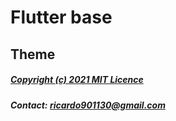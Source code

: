 # Flutter base

## Theme

##### [Copyright (c) 2021 MIT Licence](LICENCE.md)
##### Contact: [ricardo901130@gmail.com](mailto:ricardo901130@gmail.com)
